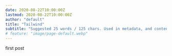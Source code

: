 ```yaml
---
date: 2020-08-22T10:00:00Z
lastmod: 2020-08-22T10:00:00Z
author: "default"
title: "Tailwind"
subtitle: "Suggested 25 words / 125 chars. Used in metadata, and content summaries."
# feature: "image/page-default.webp"
---
```


first post
